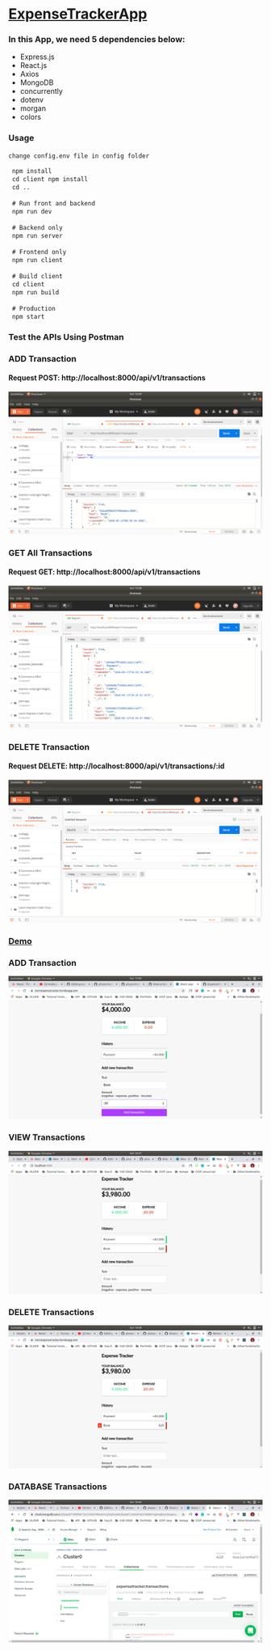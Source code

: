 # [ExpenseTrackerApp](https://mernexpensetracker.herokuapp.com/)

### In this App, we need 5 dependencies below:

- Express.js
- React.js
- Axios
- MongoDB
- concurrently
- dotenv  
- morgan
- colors


### Usage
```
change config.env file in config folder
```

``` 
 npm install
 cd client npm install
 cd ..
 
 # Run front and backend
 npm run dev
 
 # Backend only
 npm run server
 
 # Frontend only
 npm run client
 
 # Build client
 cd client
 npm run build
 
 # Production
 npm start

```

### Test the APIs Using Postman

### ADD Transaction
#### Request POST: http://localhost:8000/api/v1/transactions

  ![alt text](https://github.com/khairul-abdi/ExpenseTrackerApp/blob/master/client/public/img/screenshot/add-transaction.png)

### GET All Transactions 
#### Request GET: http://localhost:8000/api/v1/transactions

  ![alt text](https://github.com/khairul-abdi/ExpenseTrackerApp/blob/master/client/public/img/screenshot/get-all-transactions.png)


### DELETE Transaction 
#### Request DELETE: http://localhost:8000/api/v1/transactions/:id

  ![alt text](https://github.com/khairul-abdi/ExpenseTrackerApp/blob/master/client/public/img/screenshot/delete-transaction.png)


### [Demo](https://mernexpensetracker.herokuapp.com/)

### ADD Transaction

  ![alt text](https://github.com/khairul-abdi/ExpenseTrackerApp/blob/master/client/public/img/screenshot/add.png)


### VIEW Transactions

  ![alt text](https://github.com/khairul-abdi/ExpenseTrackerApp/blob/master/client/public/img/screenshot/view.png)


### DELETE Transactions

  ![alt text](https://github.com/khairul-abdi/ExpenseTrackerApp/blob/master/client/public/img/screenshot/delete.png)

### DATABASE Transactions

  ![alt text](https://github.com/khairul-abdi/ExpenseTrackerApp/blob/master/client/public/img/screenshot/mongo.png)